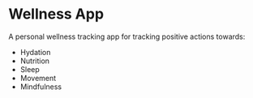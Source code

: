 # Wellness App

A personal wellness tracking app for tracking positive actions towards:

- Hydation
- Nutrition
- Sleep
- Movement
- Mindfulness
